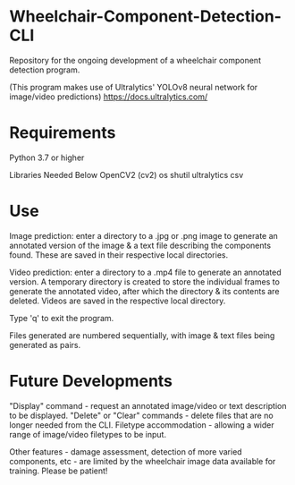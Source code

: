 # Wheelchair-Component-Detection-CLI
Repository for the ongoing development of a wheelchair component detection program.

(This program makes use of Ultralytics' YOLOv8 neural network for image/video predictions)
https://docs.ultralytics.com/

# Requirements
Python 3.7 or higher

Libraries Needed Below
OpenCV2 (cv2)
os
shutil
ultralytics
csv

# Use
Image prediction: enter a directory to a .jpg or .png image to generate an annotated version of the image & a text file describing the components found. These are saved in their respective local directories.

Video prediction: enter a directory to a .mp4 file to generate an annotated version. A temporary directory is created to store the individual frames to generate the annotated video, after which the directory & its contents are deleted. Videos are saved in the respective local directory.

Type 'q' to exit the program.

Files generated are numbered sequentially, with image & text files being generated as pairs.

# Future Developments
"Display" command - request an annotated image/video or text description to be displayed.
"Delete" or "Clear" commands - delete files that are no longer needed from the CLI.
Filetype accommodation - allowing a wider range of image/video filetypes to be input.

Other features - damage assessment, detection of more varied components, etc - are limited by the wheelchair image data available for training. Please be patient!
